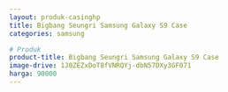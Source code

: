 ```yaml
---
layout: produk-casinghp
title: Bigbang Seungri Samsung Galaxy S9 Case
categories: samsung

# Produk
product-title: Bigbang Seungri Samsung Galaxy S9 Case
image-drive: 1J0ZEZxDoT8fVNRQYj-dbN57DXy3GF071
harga: 90000
---
```

